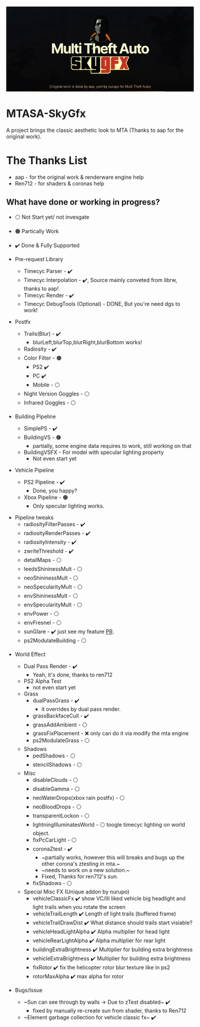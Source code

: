 ![SKYGFX](doc/skygfx.png)
# MTASA-SkyGfx
A project brings the classic aesthetic look to MTA (Thanks to aap for the original work).
# The Thanks List
- aap - for the original work & renderware engine help
- Ren712 - for shaders & coronas help
## What have done or working in progress?
- ⚪ Not Start yet/ not invesgate
- 🟠 Partically Work
- ✔️ Done & Fully Supported
- Pre-request Library
  * Timecyc Parser - ✔️
  * Timecyc Interpolation - ✔️, Source mainly conveted from librw, thanks to aap!
  * Timecyc Render - ✔️
  * Timecyc DebugTools (Optional) - DONE, But you're need dgs to work!
- Postfx 
  * Trails(Blur) - ✔️
    * blurLeft,blurTop,blurRight,blurBottom works!
  * Radiosity - ✔️
  * Color Filter - 🟠
    * PS2 ✔️
    * PC ✔️
    * Mobile - ⚪
  * Night Version Goggles - ⚪
  * Infrared Goggles - ⚪

- Building Pipeline
  * SimplePS - ✔️
  * BuildingVS - 🟠
    * partially, some engine data requires to work, still working on that
  * BuildingVSFX - For model with specular lighting property
    * Not even start yet
- Vehicle Pipeline
  * PS2 Pipeline - ✔️
    * Done, you happy?
  * Xbox Pipeline - 🟠
    * Only specular lighting works. 
* Pipeline tweaks
  * radiosityFilterPasses - ✔️
  * radiosityRenderPasses - ✔️
  * radiosityIntensity - ✔️
  * zwriteThreshold - ✔️
  * detailMaps - ⚪
  * leedsShininessMult - ⚪
  * neoShininessMult - ⚪
  * neoSpecularityMult - ⚪
  * envShininessMult - ⚪
  * envSpecularityMult - ⚪
  * envPower - ⚪
  * envFresnel - ⚪
  * sunGlare - ✔️ just see my feature [PR](https://github.com/multitheftauto/mtasa-blue/pull/2495). 
  * ps2ModulateBuilding - ⚪
- World Effect
  - Dual Pass Render - ✔️
    * Yeah, it's done, thanks to ren712
  - PS2 Alpha Test
    * not even start yet
  - Grass
    * dualPassGrass - ✔️
      * it overrides by dual pass render.
    * grassBackfaceCull - ✔️
    * grassAddAmbient - ⚪
    * grassFixPlacement - ❌ only can do it via modify the mta engine
    * ps2ModulateGrass - ⚪
  - Shadows
    * pedShadows - ⚪
    * stencilShadows - ⚪
  - Misc
    * disableClouds - ⚪
    * disableGamma - ⚪
    * neoWaterDrops(xbox rain postfx) - ⚪
    * neoBloodDrops - ⚪
    * transparentLockon - ⚪
    * lightningIlluminatesWorld - ⚪ toogle timecyc lighting on world object.
    * fixPcCarLight - ⚪
    * coronaZtest - ✔️
      * ~partially works, however this will breaks and bugs up the other corona's ztesting in mta.~
      * ~needs to work on a new solution.~
      * Fixed, Thanks for ren712's sun.
    * fixShadows - ⚪
  - Special Misc FX (Unique addon by nurupo)
    * vehicleClassicFx ✔️ show VC/III liked vehicle big headlight and light trails when you rotate the screen
    * vehicleTrailLength ✔️ Length of light trails (buffered frame)
    * vehicleTrailDrawDist ✔️ What distance should trails start visiable?
    * vehicleHeadLightAlpha ✔️ Alpha multiplier for head light
    * vehicleRearLightAlpha ✔️  Alpha multiplier for rear light
    * buildingExtraBrightness ✔️ Multiplier for building extra brightness
    * vehicleExtraBrightness ✔️ Multiplier for building extra brightness
    * fixRotor ✔️ fix the helicopter rotor blur texture like in ps2
    * rotorMaxAlpha ✔️ max alpha for rotor
 
- Bugs/Issue
  * ~Sun can see through by walls -> Due to zTest disabled~ ✔️
    * fixed by manually re-create sun from shader, thanks to Ren712
  * ~Element garbage collection for vehicle classic fx~ ✔️
